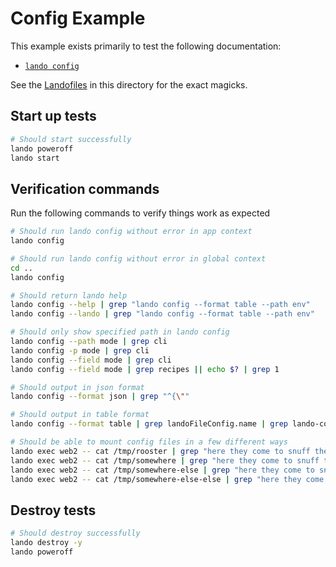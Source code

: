 # Config Example

This example exists primarily to test the following documentation:

* [`lando config`](https://docs.lando.dev/cli/config.html)

See the [Landofiles](https://docs.lando.dev/config/lando.html) in this directory for the exact magicks.

## Start up tests

```bash
# Should start successfully
lando poweroff
lando start
```

## Verification commands

Run the following commands to verify things work as expected

```bash
# Should run lando config without error in app context
lando config

# Should run lando config without error in global context
cd ..
lando config

# Should return lando help
lando config --help | grep "lando config --format table --path env"
lando config --lando | grep "lando config --format table --path env"

# Should only show specified path in lando config
lando config --path mode | grep cli
lando config -p mode | grep cli
lando config --field mode | grep cli
lando config --field mode | grep recipes || echo $? | grep 1

# Should output in json format
lando config --format json | grep "^{\""

# Should output in table format
lando config --format table | grep landoFileConfig.name | grep lando-config

# Should be able to mount config files in a few different ways
lando exec web2 -- cat /tmp/rooster | grep "here they come to snuff the rooster"
lando exec web2 -- cat /tmp/somewhere | grep "here they come to snuff the rooster"
lando exec web2 -- cat /tmp/somewhere-else | grep "here they come to snuff the rooster"
lando exec web2 -- cat /tmp/somewhere-else-else | grep "here they come to snuff the rooster"
```

## Destroy tests

```bash
# Should destroy successfully
lando destroy -y
lando poweroff
```
